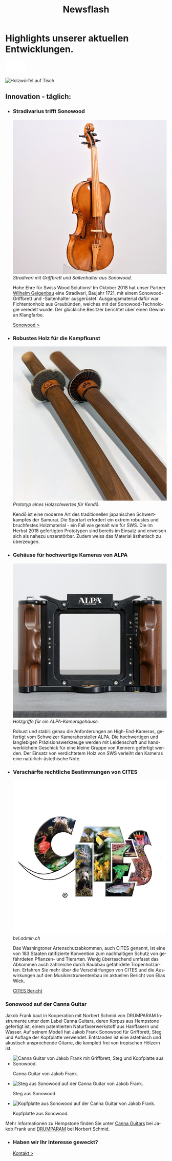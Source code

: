 ﻿---
lang: de
title: 'Newsflash'
order: 6
---

<div class="full-width-kenburns">
<div class="wrap-bg-image">

# Highlights unserer aktuellen Entwicklungen.

![](/assets/images/arrow-d-white.svg)

</div>
<img srcset="/assets/images/contact_cover_2x.jpg"
     src="/assets/images/contact_cover.jpg" alt="Holzwürfel auf Tisch">
</div>

<div class="full-width">
<div class="wrap -cols2">

## Innovation - täglich:

- ### Stradivarius trifft Sonowood
  ![Stradivari aus 1721, jetzt mit Sonowood](/assets/images/4_news_stradivarius_stradivari_Geige_Griffbrett_Violin_Fingerboard_Tropical_Wood_Tropenholz_Ersatz_Replacement_Alternative_Sonowood_Swiss_Ebony_Ebony_Ebenholz.jpeg)
  *Stradivari mit Griffbrett und Saitenhalter aus Sonowood.*

  Hohe Ehre für Swiss Wood Solutions! Im Oktober 2018 hat unser Partner [Wilhelm Geigenbau](http://wilhelm.geigenbau.ag) eine Stradivari, Baujahr 1721, mit einem Sonowood-Griffbrett und -Saitenhalter ausgerüstet. Ausgangsmaterial dafür war Fichtentonholz aus Graubünden, welches mit der Sonowood-Technologie veredelt wurde. Der glückliche Besitzer berichtet über einen Gewinn an Klangfarbe.

  <a class="btn" href="/de/products/sonowood">Sonowood ></a>

- ### Robustes Holz für die Kampfkunst
  ![Holzschwert, Model](/assets/images/3_news_kendo_Schwert_sword_Tropical_Wood_Tropenholz_Ersatz_Replacement_Alternative_Sonowood_Swiss_Ebony_Ebony_Ebenholz_Rosewood_Grenadill_Swiss_Wood_Solutions.jpg)
  *Prototyp eines Holzschwertes für Kendō.*

  
  Kendō ist eine moderne Art des traditionellen japanischen Schwertkampfes der Samurai. Die Sportart erfordert ein extrem robustes und bruchfestes Holzmaterial - ein Fall wie gemalt wie für SWS. Die im Herbst 2018 gefertigten Prototypen sind bereits im Einsatz und erweisen sich als nahezu unzerstörbar. Zudem weiss das Material ästhetisch zu überzeugen. 

- ### Gehäuse für hochwertige Kameras von ALPA 
  ![violin with sonowood](/assets/images/2_news_Alpa_hochwertige_Kamera_camera_Tropical_Wood_Tropenholz_Ersatz_Replacement_Alternative_Sonowood_Swiss_Ebony_Ebony_Ebenholz_Grenadill_Swiss_Wood_Solutions.jpg)
  *Holzgriffe für ein ALPA-Kameragehäuse.*

  Robust und stabil: genau die Anforderungen an High-End-Kameras, gefertigt vom Schweizer Kamerahersteller ALPA. Die hochwertigen und langlebigen Präzisionswerkzeuge werden mit Leidenschaft und handwerklichem Geschick für eine kleine Gruppe von Kennern gefertigt werden. Der Einsatz von verdichtetem Holz von SWS verleiht den Kameras eine natürlich-ästethische Note. 

- ### Verschärfte rechtliche Bestimmungen von CITES
  ![CITES](/assets/images/1_news_citeslogo_Tropical_Wood_Tropenholz_Ersatz_Replacement_Alternative_Sonowood_Swiss_Ebony_Ebony_Ebenholz_Rosewood_Grenadill_Swiss_Wood_Solutions_Klimaschutz.jpg)
  *bvl.admin.ch*

  Das Washingtoner Artenschutzabkommen, auch CITES genannt, ist eine von 183 Staaten ratifizierte Konvention zum nachhaltigen Schutz von gefährdeten Pflanzen- und Tierarten. Wenig überraschend umfasst das Abkommen auch zahlreiche durch Raubbau gefährdete Tropenholzarten. Erfahren Sie mehr über die Verschärfungen von CITES und die Auswirkungen auf den Musikinstrumentenbau im aktuellen Bericht von Elias Wick.

  <a class="btn" href="/assets/docs/2018_CITES_CH.pdf">CITES Bericht</a>


</div>
</div>

<div class="full-width-grey">
<div class="wrap -cols3">

### Sonowood auf der Canna Guitar

Jakob Frank baut in Kooperation mit Norbert Schmid von DRUMPARAM Instrumente unter dem Label Canna Guitars, deren Korpus aus Hempstone gefertigt ist, einem patentierten Naturfaserwerkstoff aus Hanffasern und Wasser. Auf seinem Modell hat Jakob Frank Sonowood für Griffbrett, Steg und Auflage der Kopfplatte verwendet. Entstanden ist eine ästethisch und akustisch ansprechende Gitarre, die komplett frei von tropischen Hölzern ist.  

  - <img srcset="/assets/images/cannaguitar_ganzeGitarre.jpg"
     src="/assets/images/cannaguitar_ganzeGitarre.jpg" alt="Canna Guitar von Jakob Frank mit Griffbrett, Steg und Kopfplatte aus Sonowood.">
	<figcaption>Canna Guitar von Jakob Frank.</figcaption>

  - <img srcset="/assets/images/Cannaguitar_Steg.jpg"
     src="/assets/images/Cannaguitar_Steg.jpg" alt="Steg aus Sonowood auf der Canna Guitar von Jakob Frank.">
	<figcaption>Steg aus Sonowood.</figcaption>

  - <img srcset="/assets/images/cannaguitar_kopfplatte.jpg"
     src="/assets/images/cannaguitar_kopfplatte.jpg" alt="Kopfplatte aus Sonowood auf der Canna Guitar von Jakob Frank.">
	<figcaption>Kopfplatte aus Sonowood.</figcaption>

Mehr Informationen zu Hempstone finden Sie unter [Canna Guitars](https://www.cannaguitars.com) bei Jakob Frank und [DRUMPARAM](http://www.drumparam.at) bei Norbert Schmid.

</div>
</div>


<div class="full-width">
<div class="wrap -cols2">


- ### Haben wir Ihr Interesse geweckt?

  <a class="btn -red" href="/de/contact">Kontakt ></a>

</div>
</div>
